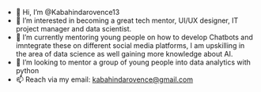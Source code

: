 - 👋 Hi, I’m @Kabahindarovence13
- 👀 I’m interested in becoming a great tech mentor, UI/UX designer, IT project manager and data scientist.
- 🌱 I’m currently mentoring young people on how to develop Chatbots and imntegrate these on different social media platforms, I am upskilling in the area of data science as well gaining more knowledge about AI.
- 💞️ I’m looking to mentor a group of young people into data analytics with python
- 📫 Reach via my email: kabahindarovence@gmail.com

<!---
Kabahindarovence13/Kabahindarovence13 is a ✨ special ✨ repository because its `README.md` (this file) appears on your GitHub profile.
You can click the Preview link to take a look at your changes.
--->
